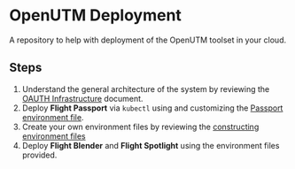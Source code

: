 # OpenUTM Deployment

A repository to help with deployment of the OpenUTM toolset in your cloud.

## Steps

1. Understand the general architecture of the system by reviewing the [OAUTH Infrastructure](oauth_infrastructure.md) document.
2. Deploy **Flight Passport** via `kubectl` using and customizing the [Passport environment file](env.examples/.passport.env.example).
3. Create your own environment files by reviewing the [constructing environment files](constructing_environment_files.md)
4. Deploy **Flight Blender** and **Flight Spotlight** using the environment files provided.
